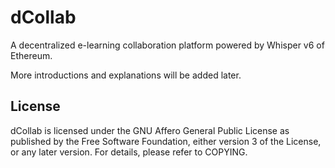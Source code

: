 # dCollab

A decentralized e-learning collaboration platform powered by Whisper v6 of Ethereum.

More introductions and explanations will be added later.

## License

dCollab is licensed under the GNU Affero General Public License as published by the Free Software Foundation, either version 3 of the License, or any later version. For details, please refer to COPYING.